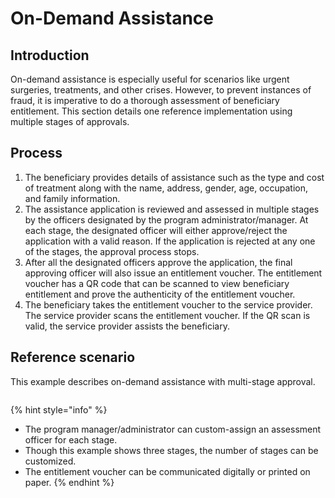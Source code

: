 # On-Demand Assistance

## Introduction

On-demand assistance is especially useful for scenarios like urgent surgeries, treatments, and other crises. However, to prevent instances of fraud, it is imperative to do a thorough assessment of beneficiary entitlement. This section details one reference implementation using multiple stages of approvals.

## Process

1. The beneficiary provides details of assistance such as the type and cost of treatment along with the name, address, gender, age, occupation, and family information.
2. The assistance application is reviewed and assessed in multiple stages by the officers designated by the program administrator/manager. At each stage, the designated officer will either approve/reject the application with a valid reason. If the application is rejected at any one of the stages, the approval process stops.
3. After all the designated officers approve the application, the final approving officer will also issue an entitlement voucher. The entitlement voucher has a QR code that can be scanned to view beneficiary entitlement and prove the authenticity of the entitlement voucher.
4. The beneficiary takes the entitlement voucher to the service provider. The service provider scans the entitlement voucher. If the QR scan is valid, the service provider assists the beneficiary.

## Reference scenario

This example describes on-demand assistance with multi-stage approval.&#x20;

<figure><img src="https://github.com/smita-g2p/openg2p-documentation/raw/1.0.0/.gitbook/assets/on-demand-assistance-swimlane.png" alt=""><figcaption></figcaption></figure>

{% hint style="info" %}
* The program manager/administrator can custom-assign an assessment officer for each stage.&#x20;
* Though this example shows three stages, the number of stages can be customized.&#x20;
* The entitlement voucher can be communicated digitally or printed on paper.&#x20;
{% endhint %}
